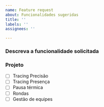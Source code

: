 ```yaml
---
name: Feature request
about: Funcionalidades sugeridas
title: ''
labels: ''
assignees: ''

---
```


### Descreva a funcionalidade solicitada

### Projeto
- [ ] Tracing Precisão
- [ ] Tracing Presença
- [ ] Pausa térmica
- [ ] Rondas
- [ ] Gestão de equipes
